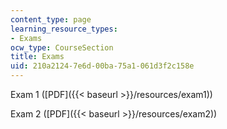 ```yaml
---
content_type: page
learning_resource_types:
- Exams
ocw_type: CourseSection
title: Exams
uid: 210a2124-7e6d-00ba-75a1-061d3f2c158e
---
```


Exam 1 ([PDF]({{< baseurl >}}/resources/exam1))

Exam 2 ([PDF]({{< baseurl >}}/resources/exam2))